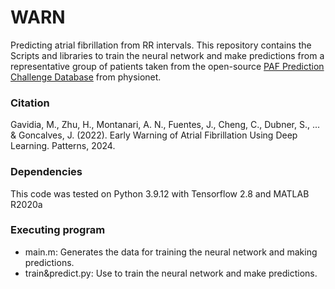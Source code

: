 # WARN
Predicting atrial fibrillation from RR intervals. This repository contains the Scripts and libraries to train the neural network and make predictions from a representative group of patients taken from the open-source [PAF Prediction Challenge Database](https://physionet.org/content/afpdb/1.0.0/) from physionet.  

### Citation
Gavidia, M., Zhu, H., Montanari, A. N., Fuentes, J., Cheng, C., Dubner, S., ... & Goncalves, J. (2022). Early Warning of Atrial Fibrillation Using Deep Learning. Patterns, 2024.

### Dependencies
This code was tested on Python 3.9.12 with Tensorflow 2.8 and MATLAB R2020a

### Executing program

* main.m: Generates the data for training the neural network and making predictions.
* train&predict.py: Use to train the neural network and make predictions.
